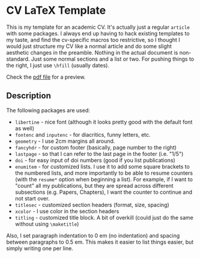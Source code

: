 # CV LaTeX Template

This is my template for an academic CV. It's actually just a regular `article` with some packages. I always end up having to hack existing templates to my taste, and find the cv-specific macros too restrictive, so I thought I would just structure my CV like a normal article and do some slight aesthetic changes in the preamble. Nothing in the actual document is non-standard. Just some normal sections and a list or two. For pushing things to the right, I just use `\hfill` (usually dates).

Check the [pdf file](cv.pdf) for a preview.

## Description

The following packages are used:

- `libertine` - nice font (although it looks pretty good with the default font as well)
- `fontenc` and `inputenc` - for diacritics, funny letters, etc.
- `geometry` - I use 2cm margins all around.
- `fancyhdr` - for custom footer (basically, page number to the right)
- `lastpage` - so that I can refer to the last page in the footer (i.e. "1/5")
- `doi` - for easy input of doi numbers (good if you list publications)
- `enumitem` - for customized lists. I use it to add some square brackets to the numbered lists, and more importantly to be able to resume counters (with the `resume*` option when beginning a list). For example, if I want to "count" all my publications, but they are spread across different subsections (e.g. Papers, Chapters), I want the counter to continue and not start over.
- `titlesec` - customized section headers (format, size, spacing)
- `xcolor` - I use color in the section headers
- `titling` - customized title block. A bit of overkill (could just do the same without using `\maketitle`)

Also, I set paragraph indentation to 0 em (no indentation) and spacing between paragraphs to 0.5 em. This makes it easier to list things easier, but simply writing one per line.
